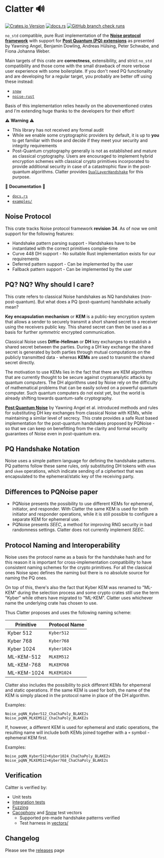 # Clatter 🔊

[![Crates.io Version](https://img.shields.io/crates/v/clatter?style=flat-square)](https://crates.io/crates/clatter)
[![docs.rs](https://img.shields.io/docsrs/clatter?style=flat-square)](https://docs.rs/clatter/latest/clatter/)
[![GitHub branch check runs](https://img.shields.io/github/check-runs/jmlepisto/clatter/main?style=flat-square)](https://github.com/jmlepisto/clatter/actions)


`no_std` compatible, pure Rust implementation of the [**Noise protocol framework**](https://noiseprotocol.org/noise.html)
with support for [**Post Quantum (PQ) extensions**](https://doi.org/10.1145/3548606.3560577) as presented by
Yawning Angel, Benjamin Dowling, Andreas Hülsing, Peter Schwabe, and Fiona Johanna Weber.

Main targets of this crate are **correctness**, extensibility, and strict `no_std` compatibility
and those come  with the small drawback of more verbose user experience with some boilerplate.
If you don't need PQ functionality and are developing for a regular target, you probably are better
off using these instead:

* [`snow`](https://github.com/mcginty/snow)
* [`noise-rust`](https://github.com/blckngm/noise-rust)

Basis of this implementation relies heavily on the abovementioned crates and I'm extending
huge thanks to the developers for their effort!

⚠️ **Warning** ⚠️ 

* This library has not received any formal audit
* While we enable some cryptographic providers by default, it is up to **you** to get familiar with those and decide if they meet your security and integrity requirements
* Post-Quantum cryptography generally is not as established and mature as classical cryptography. Users are encouraged to implement hybrid encryption schemes with classical
crypto primitives incorporated to provide additional security in case of a catastrophic flaw in the post-quantum algorithms.
Clatter provides [`DualLayerHandshake`](https://docs.rs/clatter/latest/clatter/struct.DualLayerHandshake.html) for this purpose.

📖 **Documentation** 📖

* [`docs.rs`](https://docs.rs/clatter/latest/clatter/)
* [`examples/`](examples/)

## Noise Protocol

This crate tracks Noise protocol framework **revision 34**. As of now we omit support for the following features:

* Handshake pattern parsing support - Handshakes have to be instantiated with the correct primitives compile-time
* Curve 448 DH support - No suitable Rust implementation exists for our requirements
* Deferred pattern support - Can be implemented by the user
* Fallback pattern support - Can be implemented by the user

## PQ? NQ? Why should I care?

This crate refers to classical Noise handshakes as NQ handshakes (non-post-quantum). But what does a
PQ (post-quantum) handshake actually mean?

**Key encapsulation mechanism** or **KEM** is a public-key encryption system that allows a sender
to securely transmit a short shared secret to a receiver using the receivers public key. This shared
secret can then be used as a basis for further *symmetric* encrypted communication.

Classical Noise uses **Diffie-Hellman** or **DH** key exchanges to establish a shared secret between
the parties. During a DH key exchange the shared secret is generated by both parties through mutual
computations on the publicly transmitted data - whereas **KEMs** are used to transmit the shared 
secret directly.

The motivation to use KEMs lies in the fact that there are KEM algorithms that are currently thought to
be secure against cryptoanalytic attacks by quantum computers. The DH algorithms used by Noise rely on
the difficulty of mathematical problems that can be easily solved on a powerful quantum computer.
Such quantum computers do not exist yet, but the world is already shifting towards quantum-safe
cryptography.

[**Post Quantum Noise**](https://doi.org/10.1145/3548606.3560577) by Yawning Angel et al. introduced
methods and rules for substituting DH key exchanges from classical Noise with KEMs, while maintaining a
similar level of secrecy. This crate provides a safe Rust based implementation for the post-quantum
handshakes proposed by PQNoise - so that we can keep on benefitting from the clarity and formal
security guarantees of Noise even in post-quantum era.

## PQ Handshake Notation

Noise uses a simple pattern language for defining the handshake patterns. PQ patterns follow these same
rules, only substituting DH tokens with `ekem` and `skem` operations, which indicate sending of a ciphertext
that was encapsulated to the ephemeral/static key of the receiving party.

## Differences to PQNoise paper

* PQNoise presents the possibility to use different KEMs for ephemeral, initiator, and responder.
With Clatter the same KEM is used for both initiator and responder operations, while it is still 
possible to configure a separate KEM for ephemeral use.
* PQNoise presents *SEEC*, a method for improving RNG security in bad randomness settings. Clatter
does not currently implement *SEEC*.

## Protocol Naming and Interoperability

Noise uses the protocol name as a basis for the handshake hash and for this reason it is important for
cross-implementation compatibility to have consistent naming schemes for the crypto primitives. For all
the classical ones Noise spec defines the naming but there is no absolute source for naming the PQ ones.

On top of this, there's also the fact that Kyber KEM was renamed to "ML-KEM" during the selection process
and some crypto crates still use the term "Kyber" while others have migrated to "ML-KEM". Clatter uses
whichever name the underlying crate has chosen to use.

Thus Clatter proposes and uses the following naming scheme:

| Primitive     | Protocol Name |
| ---           | ---           |
| Kyber 512     | `Kyber512`    |
| Kyber 768     | `Kyber768`    |
| Kyber 1024    | `Kyber1024`   |
| ML-KEM-512    | `MLKEM512`    |
| ML-KEM-768    | `MLKEM768`    |
| ML-KEM-1024   | `MLKEM1024`   |

Clatter also includes the possibility to pick different KEMs for ehpemeral and static operations. If the
same KEM is used for both, the name of the KEM is simply placed in the protocol name in place of the DH algorithm.

Examples:

```text
Noise_pqNN_Kyber512_ChaChaPoly_BLAKE2s
Noise_pqNN_MLKEM512_ChaChaPoly_BLAKE2s
```

If, however, a different KEM is used for ephemeral and static operations, the resulting name will include both
KEMs joined together with a `+` symbol - ephemeral KEM first.

Examples:
```text
Noise_pqNN_Kyber512+Kyber1024_ChaChaPoly_BLAKE2s
Noise_pqNN_MLKEM512+Kyber768_ChaChaPoly_BLAKE2s
```

## Verification

Caltter is verified by:

* Unit tests
* [Integration tests](tests/)
* [Fuzzing](fuzz/)
* [Cacophony](https://github.com/haskell-cryptography/cacophony) and [Snow](https://github.com/mcginty/snow) test vectors
    * Supported pre-made handshake patterns verified
    * Test harness in [vectors/](vectors/)

## Changelog

Please see the [releases](https://github.com/jmlepisto/clatter/releases) page